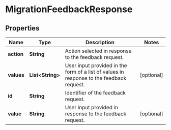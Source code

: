 # MigrationFeedbackResponse

## Properties
Name | Type | Description | Notes
------------ | ------------- | ------------- | -------------
**action** | **String** | Action selected in response to the feedback request. | 
**values** | **List&lt;String&gt;** | User input provided in the form of a list of values in response to the feedback request. |  [optional]
**id** | **String** | Identifier of the feedback request. | 
**value** | **String** | User input provided in response to the feedback request. |  [optional]
